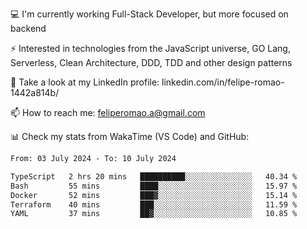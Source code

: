 💻 I'm currently working Full-Stack Developer, but more focused on backend

⚡ Interested in technologies from the JavaScript universe, GO Lang, Serverless, Clean Architecture, DDD, TDD and other design patterns

👥 Take a look at my LinkedIn profile: linkedin.com/in/felipe-romao-1442a814b/

📫 How to reach me: feliperomao.a@gmail.com

📊 Check my stats from WakaTime (VS Code) and GitHub:

<!--START_SECTION:waka-->

```txt
From: 03 July 2024 - To: 10 July 2024

TypeScript   2 hrs 20 mins   ██████████░░░░░░░░░░░░░░░   40.34 %
Bash         55 mins         ████░░░░░░░░░░░░░░░░░░░░░   15.97 %
Docker       52 mins         ███▓░░░░░░░░░░░░░░░░░░░░░   15.14 %
Terraform    40 mins         ███░░░░░░░░░░░░░░░░░░░░░░   11.59 %
YAML         37 mins         ██▓░░░░░░░░░░░░░░░░░░░░░░   10.85 %
```

<!--END_SECTION:waka-->

